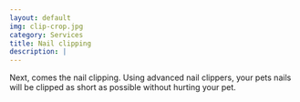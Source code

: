 ```yaml
---
layout: default
img: clip-crop.jpg
category: Services
title: Nail clipping
description: |
---
```


Next, comes the nail clipping. Using advanced nail clippers, your pets nails will be clipped as short as possible without hurting your pet.

